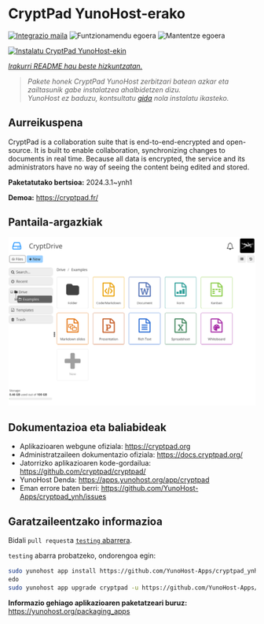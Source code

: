 <!--
Ohart ongi: README hau automatikoki sortu da <https://github.com/YunoHost/apps/tree/master/tools/readme_generator>ri esker
EZ editatu eskuz.
-->

# CryptPad YunoHost-erako

[![Integrazio maila](https://dash.yunohost.org/integration/cryptpad.svg)](https://dash.yunohost.org/appci/app/cryptpad) ![Funtzionamendu egoera](https://ci-apps.yunohost.org/ci/badges/cryptpad.status.svg) ![Mantentze egoera](https://ci-apps.yunohost.org/ci/badges/cryptpad.maintain.svg)

[![Instalatu CryptPad YunoHost-ekin](https://install-app.yunohost.org/install-with-yunohost.svg)](https://install-app.yunohost.org/?app=cryptpad)

*[Irakurri README hau beste hizkuntzatan.](./ALL_README.md)*

> *Pakete honek CryptPad YunoHost zerbitzari batean azkar eta zailtasunik gabe instalatzea ahalbidetzen dizu.*  
> *YunoHost ez baduzu, kontsultatu [gida](https://yunohost.org/install) nola instalatu ikasteko.*

## Aurreikuspena

CryptPad is a collaboration suite that is end-to-end-encrypted and open-source. It is built to enable collaboration, synchronizing changes to documents in real time. Because all data is encrypted, the service and its administrators have no way of seeing the content being edited and stored.

**Paketatutako bertsioa:** 2024.3.1~ynh1

**Demoa:** <https://cryptpad.fr/>

## Pantaila-argazkiak

![CryptPad(r)en pantaila-argazkia](./doc/screenshots/screenshot.png)

## Dokumentazioa eta baliabideak

- Aplikazioaren webgune ofiziala: <https://cryptpad.org>
- Administratzaileen dokumentazio ofiziala: <https://docs.cryptpad.org/>
- Jatorrizko aplikazioaren kode-gordailua: <https://github.com/cryptpad/cryptpad/>
- YunoHost Denda: <https://apps.yunohost.org/app/cryptpad>
- Eman errore baten berri: <https://github.com/YunoHost-Apps/cryptpad_ynh/issues>

## Garatzaileentzako informazioa

Bidali `pull request`a [`testing` abarrera](https://github.com/YunoHost-Apps/cryptpad_ynh/tree/testing).

`testing` abarra probatzeko, ondorengoa egin:

```bash
sudo yunohost app install https://github.com/YunoHost-Apps/cryptpad_ynh/tree/testing --debug
edo
sudo yunohost app upgrade cryptpad -u https://github.com/YunoHost-Apps/cryptpad_ynh/tree/testing --debug
```

**Informazio gehiago aplikazioaren paketatzeari buruz:** <https://yunohost.org/packaging_apps>
